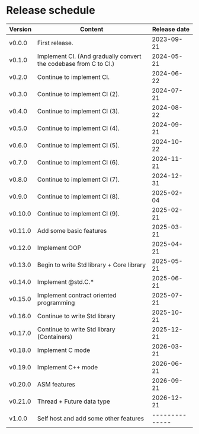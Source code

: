 # Release schedule

| Version | Content                                                          | Release date |
|---------|------------------------------------------------------------------|--------------|
| v0.0.0  | First release.                                                   | 2023-09-21   |
| v0.1.0  | Implement CI. (And gradually convert the codebase from C to CI.) | 2024-05-21   |
| v0.2.0  | Continue to implement CI.                                        | 2024-06-22   |
| v0.3.0  | Continue to implement CI (2).                                    | 2024-07-21   |
| v0.4.0  | Continue to implement CI (3).                                    | 2024-08-22   |
| v0.5.0  | Continue to implement CI (4).                                    | 2024-09-21   |
| v0.6.0  | Continue to implement CI (5).                                    | 2024-10-22   |
| v0.7.0  | Continue to implement CI (6).                                    | 2024-11-21   |
| v0.8.0  | Continue to implement CI (7).                                    | 2024-12-31   |
| v0.9.0  | Continue to implement CI (8).                                    | 2025-02-04   |
| v0.10.0 | Continue to implement CI (9).                                    | 2025-02-21   |
| v0.11.0 | Add some basic features                                          | 2025-03-21   |
| v0.12.0 | Implement OOP                                                    | 2025-04-21   |
| v0.13.0 | Begin to write Std library + Core library                        | 2025-05-21   |
| v0.14.0 | Implement @std.C.*                                               | 2025-06-21   |
| v0.15.0 | Implement contract oriented programming                          | 2025-07-21   |
| v0.16.0 | Continue to write Std library                                    | 2025-10-21   |
| v0.17.0 | Continue to write Std library (Containers)                       | 2025-12-21   |
| v0.18.0 | Implement C mode                                                 | 2026-03-21   |
| v0.19.0 | Implement C++ mode                                               | 2026-06-21   |
| v0.20.0 | ASM features                                                     | 2026-09-21   |
| v0.21.0 | Thread + Future data type                                        | 2026-12-21   |
| v1.0.0  | Self host and add some other features                            |--------------|
